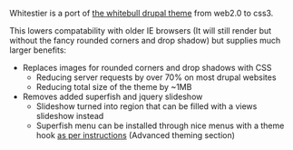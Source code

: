 Whitestier is a port of [the whitebull drupal theme](http://drupal.org/project/whitebull) from web2.0 to css3.

This lowers compatability with older IE browsers (It will still render but without the fancy rounded corners and drop shadow) but supplies much larger benefits:

* Replaces images for rounded corners and drop shadows with CSS
  * Reducing server requests by over 70% on most drupal websites
  * Reducing total size of the theme by ~1MB
* Removes added superfish and jquery slideshow
  * Slideshow turned into region that can be filled with a views slideshow instead
  * Superfish menu can be installed through nice menus with a theme hook [as per instructions](https://drupal.org/node/185543) (Advanced theming section)
